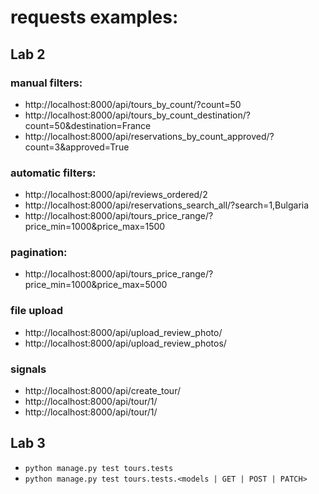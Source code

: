 # requests examples:
## Lab 2

### manual filters:

- http://localhost:8000/api/tours_by_count/?count=50
- http://localhost:8000/api/tours_by_count_destination/?count=50&destination=France
- http://localhost:8000/api/reservations_by_count_approved/?count=3&approved=True

### automatic filters:

- http://localhost:8000/api/reviews_ordered/2
- http://localhost:8000/api/reservations_search_all/?search=1,Bulgaria
- http://localhost:8000/api/tours_price_range/?price_min=1000&price_max=1500

### pagination:
- http://localhost:8000/api/tours_price_range/?price_min=1000&price_max=5000

### file upload
- http://localhost:8000/api/upload_review_photo/
- http://localhost:8000/api/upload_review_photos/

### signals
- http://localhost:8000/api/create_tour/
- http://localhost:8000/api/tour/1/
- http://localhost:8000/api/tour/1/

## Lab 3
- ```python manage.py test tours.tests```
- ```python manage.py test tours.tests.<models | GET | POST | PATCH>```
